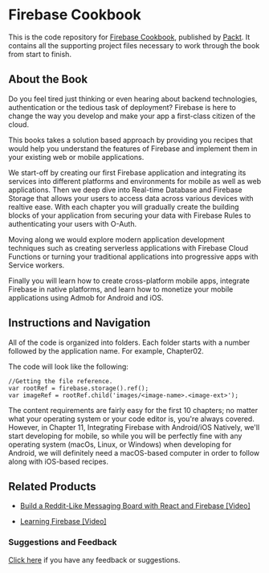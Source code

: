# Firebase Cookbook
This is the code repository for [Firebase Cookbook](https://www.packtpub.com/web-development/firebase-cookbook?utm_source=github&utm_medium=repository&utm_campaign=9781788296335), published by [Packt](https://www.packtpub.com/?utm_source=github). It contains all the supporting project files necessary to work through the book from start to finish.
## About the Book
Do you feel tired just thinking or even hearing about backend technologies, authentication or the tedious task of deployment? Firebase is here to change the way you develop and make your app a first-class citizen of the cloud.

This books takes a solution based approach by providing you recipes that would help you understand the features of Firebase and implement them in your existing web or mobile applications.

We start-off by creating our first Firebase application and integrating its services into different platforms and environments for mobile as well as web applications. Then we deep dive into Real-time Database and Firebase Storage that allows your users to access data across various devices with realtive ease. With each chapter you will gradually create the building blocks of your application from securing your data with Firebase Rules to authenticating your users with O-Auth.

Moving along we would explore modern application development techniques such as creating serverless applications with Firebase Cloud Functions or turning your traditional applications into progressive apps with Service workers.

Finally you will learn how to create cross-platform mobile apps, integrate Firebase in native platforms, and learn how to monetize your mobile applications using Admob for Android and iOS.

## Instructions and Navigation
All of the code is organized into folders. Each folder starts with a number followed by the application name. For example, Chapter02.



The code will look like the following:
```
//Getting the file reference.
var rootRef = firebase.storage().ref();
var imageRef = rootRef.child('images/<image-name>.<image-ext>');
```

The content requirements are fairly easy for the first 10 chapters; no matter what your operating system or your code editor is, you're always covered.
However, in Chapter 11, Integrating Firebase with Android/iOS Natively, we'll start developing for mobile, so while you will be perfectly fine with any operating system (macOs, Linux, or Windows) when developing for Android, we will definitely need a macOS-based computer in order to follow along with iOS-based recipes.

## Related Products
* [Build a Reddit-Like Messaging Board with React and Firebase [Video]](https://www.packtpub.com/web-development/build-reddit-messaging-board-react-and-firebase-video?utm_source=github&utm_medium=repository&utm_campaign=9781788479431)

* [Learning Firebase [Video]](https://www.packtpub.com/web-development/learning-firebase-video?utm_source=github&utm_medium=repository&utm_campaign=9781784392321)

### Suggestions and Feedback
[Click here](https://docs.google.com/forms/d/e/1FAIpQLSe5qwunkGf6PUvzPirPDtuy1Du5Rlzew23UBp2S-P3wB-GcwQ/viewform) if you have any feedback or suggestions.
